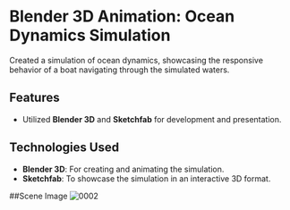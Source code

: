 # Blender 3D Animation: Ocean Dynamics Simulation

Created a simulation of ocean dynamics, showcasing the responsive behavior of a boat navigating through the simulated waters.

## Features
- Utilized **Blender 3D** and **Sketchfab** for development and presentation.

## Technologies Used
- **Blender 3D**: For creating and animating the simulation.
- **Sketchfab**: To showcase the simulation in an interactive 3D format.

##Scene Image
![0002](https://github.com/user-attachments/assets/f48cdcd7-8bf2-43ac-830e-98015a3b7eba)
